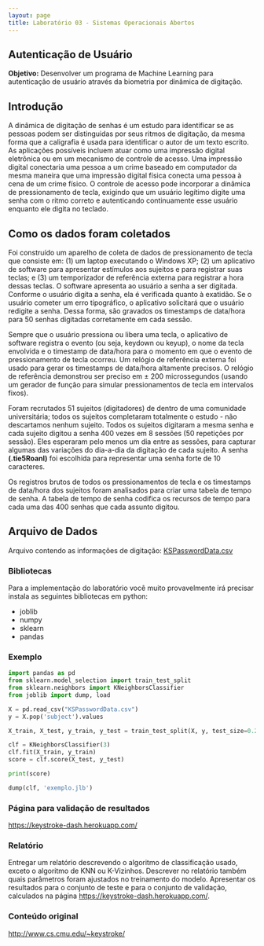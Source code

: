 ```yaml
---
layout: page
title: Laboratório 03 - Sistemas Operacionais Abertos
---
```


##  Autenticação de Usuário


**Objetivo:** Desenvolver um programa de Machine Learning para autenticação de usuário através da biometria por dinâmica de digitação.


## Introdução

A dinâmica de digitação de senhas é um estudo para identificar se as pessoas podem ser distinguidas por seus ritmos de digitação, da mesma forma que a caligrafia é usada para identificar o autor de um texto escrito. As aplicações possíveis incluem atuar como uma impressão digital eletrônica ou em um mecanismo de controle de acesso. Uma impressão digital conectaria uma pessoa a um crime baseado em computador da mesma maneira que uma impressão digital física conecta uma pessoa à cena de um crime físico. O controle de acesso pode incorporar a dinâmica de pressionamento de tecla, exigindo que um usuário legítimo digite uma senha com o ritmo correto e autenticando continuamente esse usuário enquanto ele digita no teclado.

## Como os dados foram coletados

Foi construído um aparelho de coleta de dados de pressionamento de tecla que consiste em: (1) um laptop executando o Windows XP; (2) um aplicativo de software para apresentar estímulos aos sujeitos e para registrar suas teclas; e (3) um temporizador de referência externa para registrar a hora dessas teclas. O software apresenta ao usuário a senha a ser digitada. Conforme o usuário digita a senha, ela é verificada quanto à exatidão. Se o usuário cometer um erro tipográfico, o aplicativo solicitará que o usuário redigite a senha. Dessa forma, são gravados os timestamps de data/hora para 50 senhas digitadas corretamente em cada sessão.

Sempre que o usuário pressiona ou libera uma tecla, o aplicativo de software registra o evento (ou seja, keydown ou keyup), o nome da tecla envolvida e o timestamp de data/hora para o momento em que o evento de pressionamento de tecla ocorreu. Um relógio de referência externa foi usado para gerar os timestamps de data/hora altamente precisos. O relógio de referência demonstrou ser preciso em ± 200 microssegundos (usando um gerador de função para simular pressionamentos de tecla em intervalos fixos).

Foram recrutados 51 sujeitos (digitadores) de dentro de uma comunidade universitária; todos os sujeitos completaram totalmente o estudo - não descartamos nenhum sujeito. Todos os sujeitos digitaram a mesma senha e cada sujeito digitou a senha 400 vezes em 8 sessões (50 repetições por sessão). Eles esperaram pelo menos um dia entre as sessões, para capturar algumas das variações do dia-a-dia da digitação de cada sujeito. A senha **(.tie5Roanl)** foi escolhida para representar uma senha forte de 10 caracteres.

Os registros brutos de todos os pressionamentos de tecla e os timestamps de data/hora dos sujeitos foram analisados ​​para criar uma tabela de tempo de senha. A tabela de tempo de senha codifica os recursos de tempo para cada uma das 400 senhas que cada assunto digitou.


## Arquivo de Dados

Arquivo contendo as informações de digitação: <a href="/soa/KSPasswordData.csv" target="_blank">KSPasswordData.csv</a>

### Bibliotecas

Para a implementação do laboratório você muito provavelmente irá precisar instala as seguintes bibliotecas em python:

 - joblib
 - numpy
 - sklearn
 - pandas

### Exemplo

```python
import pandas as pd
from sklearn.model_selection import train_test_split
from sklearn.neighbors import KNeighborsClassifier
from joblib import dump, load

X = pd.read_csv("KSPasswordData.csv")
y = X.pop('subject').values

X_train, X_test, y_train, y_test = train_test_split(X, y, test_size=0.2)

clf = KNeighborsClassifier(3)
clf.fit(X_train, y_train)
score = clf.score(X_test, y_test)

print(score)

dump(clf, 'exemplo.jlb') 
```

### Página para validação de resultados

<a href="https://keystroke-dash.herokuapp.com/" target="_blank">https://keystroke-dash.herokuapp.com/</a>

### Relatório

Entregar um relatório descrevendo o algoritmo de classificação usado, exceto o algoritmo de KNN ou K-Vizinhos. Descrever no relatório também quais parâmetros foram ajustados no treinamento do modelo. Apresentar os resultados para o conjunto de teste e para o conjunto de validação, calculados na página <a href="https://keystroke-dash.herokuapp.com/" target="_blank">https://keystroke-dash.herokuapp.com/</a>.

### Conteúdo original

<a href="http://www.cs.cmu.edu/~keystroke/" target="_blank">http://www.cs.cmu.edu/~keystroke/</a>





















